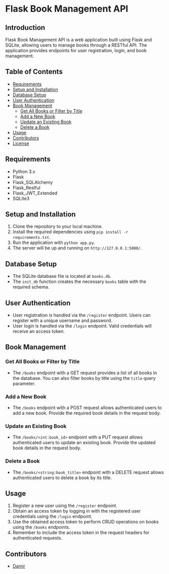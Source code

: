 # Flask Book Management API

## Introduction
Flask Book Management API is a web application built using Flask and SQLite, allowing users to manage books through a RESTful API. The application provides endpoints for user registration, login, and book management.

## Table of Contents
- [Requirements](#requirements)
- [Setup and Installation](#setup-and-installation)
- [Database Setup](#database-setup)
- [User Authentication](#user-authentication)
- [Book Management](#book-management)
  - [Get All Books or Filter by Title](#get-all-books-or-filter-by-title)
  - [Add a New Book](#add-a-new-book)
  - [Update an Existing Book](#update-an-existing-book)
  - [Delete a Book](#delete-a-book)
- [Usage](#usage)
- [Contributors](#contributors)
- [License](#license)

## Requirements
- Python 3.x
- Flask
- Flask_SQLAlchemy
- Flask_Restful
- Flask_JWT_Extended
- SQLite3

## Setup and Installation
1. Clone the repository to your local machine.
2. Install the required dependencies using `pip install -r requirements.txt`.
3. Run the application with `python app.py`.
4. The server will be up and running on `http://127.0.0.1:5000/`.

## Database Setup
- The SQLite database file is located at `books.db`.
- The `init_db` function creates the necessary `books` table with the required schema.

## User Authentication
- User registration is handled via the `/register` endpoint. Users can register with a unique username and password.
- User login is handled via the `/login` endpoint. Valid credentials will receive an access token.

## Book Management
### Get All Books or Filter by Title
- The `/books` endpoint with a GET request provides a list of all books in the database. You can also filter books by title using the `title` query parameter.

### Add a New Book
- The `/books` endpoint with a POST request allows authenticated users to add a new book. Provide the required book details in the request body.

### Update an Existing Book
- The `/books/<int:book_id>` endpoint with a PUT request allows authenticated users to update an existing book. Provide the updated book details in the request body.

### Delete a Book
- The `/books/<string:book_title>` endpoint with a DELETE request allows authenticated users to delete a book by its title.

## Usage
1. Register a new user using the `/register` endpoint.
2. Obtain an access token by logging in with the registered user credentials using the `/login` endpoint.
3. Use the obtained access token to perform CRUD operations on books using the `/books` endpoints.
4. Remember to include the access token in the request headers for authenticated requests.

## Contributors
- [Damir](https://github.com/damirEDS)


